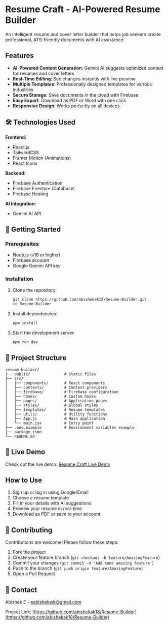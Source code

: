 # Resume Craft - AI-Powered Resume Builder

An intelligent resume and cover letter builder that helps job seekers create professional, ATS-friendly documents with AI assistance.

## Features

- **AI-Powered Content Generation**: Gemini AI suggests optimized content for resumes and cover letters
- **Real-Time Editing**: See changes instantly with live preview
- **Multiple Templates**: Professionally designed templates for various industries
- **Secure Storage**: Save documents in the cloud with Firebase
- **Easy Export**: Download as PDF or Word with one click
- **Responsive Design**: Works perfectly on all devices

## 🛠️ Technologies Used

**Frontend:**
- React.js
- TailwindCSS
- Framer Motion (Animations)
- React Icons

**Backend:**
- Firebase Authentication
- Firebase Firestore (Database)
- Firebase Hosting

**AI Integration:**
- Gemini AI API

## 🚀 Getting Started

### Prerequisites
- Node.js (v16 or higher)
- Firebase account
- Google Gemini API key

### Installation
1. Clone the repository:
   ```bash
   git clone https://github.com/abishekak18/Resume-Builder.git
   cd Resume-Builder
   ```

2. Install dependencies:
   ```bash
   npm install
   ```
   
3. Start the development server:
   ```bash
   npm run dev
   ```

## 📂 Project Structure

```
resume-builder/
├── public/               # Static files
├── src/
│   ├── components/       # React components
│   ├── contexts/         # Context providers
│   ├── firebase/         # Firebase configuration
│   ├── hooks/            # Custom hooks
│   ├── pages/            # Application pages
│   ├── styles/           # Global styles
│   ├── templates/        # Resume templates
│   ├── utils/            # Utility functions
│   ├── App.js            # Main application
│   └── main.jsx          # Entry point
├── .env.example          # Environment variables example
├── package.json
└── README.md
```

## 🌟 Live Demo

Check out the live demo: [Resume Craft Live Demo](https://resume-craft-blond.vercel.app/) <!-- Replace with actual link -->

## How to Use

1. Sign up or log in using Google/Email
2. Choose a resume template
3. Fill in your details with AI suggestions
4. Preview your resume in real-time
5. Download as PDF or save to your account

## 🤝 Contributing

Contributions are welcome! Please follow these steps:
1. Fork the project
2. Create your feature branch (`git checkout -b feature/AmazingFeature`)
3. Commit your changes (`git commit -m 'Add some amazing feature'`)
4. Push to the branch (`git push origin feature/AmazingFeature`)
5. Open a Pull Request

## 📧 Contact

Abishek E - [eabishekwk@gmail.com](mailto:eabishekwk@gmail.com)

Project Link: [https://github.com/abishekak18/Resume-Builder](https://github.com/abishekak18/Resume-Builder)
